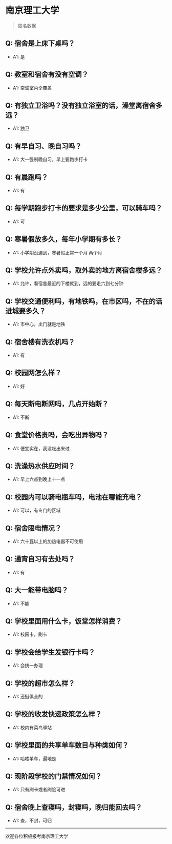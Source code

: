 # 南京理工大学

> 匿名数据

## Q: 宿舍是上床下桌吗？

- A1: 是

## Q: 教室和宿舍有没有空调？

- A1: 空调室内全覆盖

## Q: 有独立卫浴吗？没有独立浴室的话，澡堂离宿舍多远？

- A1: 独卫

## Q: 有早自习、晚自习吗？

- A1: 大一强制晚自习，早上要跑步打卡

## Q: 有晨跑吗？

- A1: 有

## Q: 每学期跑步打卡的要求是多少公里，可以骑车吗？

- A1: 可

## Q: 寒暑假放多久，每年小学期有多长？

- A1: 小学期没遇到，寒暑假正常一个月 两个月

## Q: 学校允许点外卖吗，取外卖的地方离宿舍楼多远？

- A1: 允许，看宿舍最近的下楼就到，远的要走六到七分钟

## Q: 学校交通便利吗，有地铁吗，在市区吗，不在的话进城要多久？

- A1: 市中心，出门就是地铁

## Q: 宿舍楼有洗衣机吗？

- A1: 有

## Q: 校园网怎么样？

- A1: 好

## Q: 每天断电断网吗，几点开始断？

- A1: 不断

## Q: 食堂价格贵吗，会吃出异物吗？

- A1: 便宜实在，我没吃出来过

## Q: 洗澡热水供应时间？

- A1: 早上六点到晚上十一点

## Q: 校园内可以骑电瓶车吗，电池在哪能充电？

- A1: 可以，有专门的区域

## Q: 宿舍限电情况？

- A1: 六十瓦以上的加热电器不可使用

## Q: 通宵自习有去处吗？

- A1: 有

## Q: 大一能带电脑吗？

- A1: 不能

## Q: 学校里面用什么卡，饭堂怎样消费？

- A1: 校园卡，刷卡

## Q: 学校会给学生发银行卡吗？

- A1: 会统一办理

## Q: 学校的超市怎么样？

- A1: 还挺俱全的

## Q: 学校的收发快递政策怎么样？

- A1: 校内有菜鸟驿站

## Q: 学校里面的共享单车数目与种类如何？

- A1: 哈喽单车，遍地是

## Q: 现阶段学校的门禁情况如何？

- A1: 只有刷卡或者刷脸可进

## Q: 宿舍晚上查寝吗，封寝吗，晚归能回去吗？

- A1: 查，不封，可归

***

欢迎各位积极报考南京理工大学